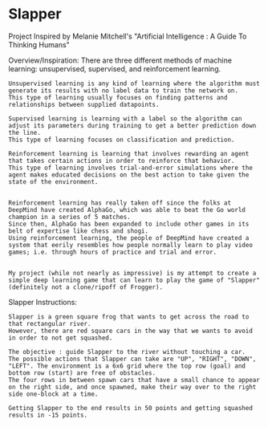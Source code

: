 # Slapper
Project Inspired by Melanie Mitchell's "Artificial Intelligence : A Guide To Thinking Humans"

Overview/Inspiration:
	There are three different methods of machine learning: unsupervised, supervised, and reinforcement learning.

	Unsupervised learning is any kind of learning where the algorithm must generate its results with no label data to train the network on. 
	This type of learning usually focuses on finding patterns and relationships between supplied datapoints.

	Supervised learning is learning with a label so the algorithm can adjust its parameters during training to get a better prediction down the line. 
	This type of learning focuses on classification and prediction.

	Reinforcement learning is learning that involves rewarding an agent that takes certain actions in order to reinforce that behavior. 
	This type of learning involves trial-and-error simulations where the agent makes educated decisions on the best action to take given the state of the environment.


	Reinforcement learning has really taken off since the folks at DeepMind have created AlphaGo, which was able to beat the Go world champion in a series of 5 matches. 
	Since then, AlphaGo has been expanded to include other games in its belt of expertise like chess and shogi. 
	Using reinforcement learning, the people of DeepMind have created a system that eerily resembles how people normally learn to play video games; i.e. through hours of practice and trial and error. 


	My project (while not nearly as impressive) is my attempt to create a simple deep learning game that can learn to play the game of "Slapper" (definitely not a clone/ripoff of Frogger).

	
	
Slapper Instructions:

	Slapper is a green square frog that wants to get across the road to that rectangular river. 
	However, there are red square cars in the way that we wants to avoid in order to not get squashed.

	The objective : guide Slapper to the river without touching a car.
	The possible actions that Slapper can take are "UP", "RIGHT", "DOWN", "LEFT". The environment is a 6x6 grid where the top row (goal) and bottom row (start) are free of obstacles.
	The four rows in between spawn cars that have a small chance to appear on the right side, and once spawned, make their way over to the right side one-block at a time.

	Getting Slapper to the end results in 50 points and getting squashed results in -15 points. 


